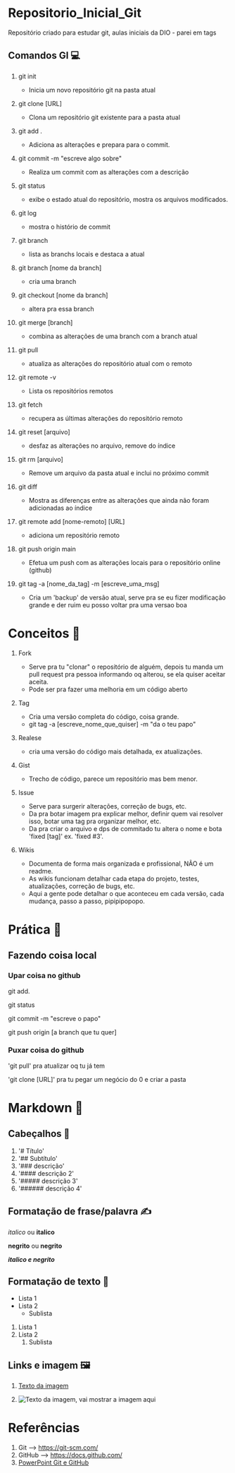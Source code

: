 # Repositorio_Inicial_Git 
Repositório criado para estudar git, aulas iniciais da DIO - parei em tags
<!-- pra botar emogi é Windows + . -->

## Comandos GI 💻

1. git init 
    - Inicia um novo repositório git na pasta atual

2. git clone [URL]
    - Clona um repositório git existente para a pasta atual

3. git add . 
    - Adiciona as alterações e prepara para o commit.

4. git commit -m "escreve algo sobre"
    - Realiza um commit com as alterações com a descrição

5. git status
    - exibe o estado atual do repositório, mostra os arquivos modificados.

6. git log
    - mostra o histório de commit

7. git branch
    - lista as branchs locais e destaca a atual

8. git branch [nome da branch]
    - cria uma branch

9. git checkout [nome da branch]
    - altera pra essa branch

10. git merge [branch]
    - combina as alterações de uma branch com a branch atual

11. git pull
    - atualiza as alterações do repositório atual com o remoto

12. git remote -v
    - Lista os repositórios remotos

13. git fetch
    - recupera as últimas alterações do repositório remoto

14. git reset [arquivo]
    - desfaz as alterações no arquivo, remove do índice

15. git rm [arquivo]
    - Remove um arquivo da pasta atual e inclui no próximo commit

16. git diff
    - Mostra as diferenças entre as alterações que ainda não foram adicionadas ao índice

17. git remote add [nome-remoto] [URL]
    - adiciona um repositório remoto 

18. git push origin main
    - Efetua um push com as alterações locais para o repositório online (github)

19. git tag -a [nome_da_tag] -m [escreve_uma_msg]
    - Cria um 'backup' de versão atual, serve pra se eu fizer modificação grande e der ruim eu posso voltar pra uma versao boa

# Conceitos 📘

1. Fork
    - Serve pra tu "clonar" o repositório de alguém, depois tu manda um pull request pra pessoa informando oq alterou, se ela quiser aceitar aceita.
    - Pode ser pra fazer uma melhoria em um código aberto

2. Tag
    - Cria uma versão completa do código, coisa grande.
    - git tag -a [escreve_nome_que_quiser] -m "da o teu papo"

3. Realese
    - cria uma versão do código mais detalhada, ex atualizações.

4. Gist
    - Trecho de código, parece um repositório mas bem menor.

5. Issue  
    - Serve para surgerir alterações, correção de bugs, etc. 
    - Da pra botar imagem pra explicar melhor, definir quem vai resolver isso, botar uma tag pra organizar melhor, etc.
    - Da pra criar o arquivo e dps de commitado tu altera o nome e bota 'fixed [tag]' ex.  'fixed #3'.

6. Wikis
    - Documenta de forma mais organizada e profissional, NÃO é um readme.
    - As wikis funcionam detalhar cada etapa do projeto, testes, atualizações, correção de bugs, etc.
    - Aqui a gente pode detalhar o que aconteceu em cada versão, cada mudança, passo a passo, pipipipopopo.

# Prática 🧨

## Fazendo coisa local 

### Upar coisa no github
git add. 

git status

git commit -m "escreve o papo"

git push origin [a branch que tu quer]

### Puxar coisa do github
'git pull' pra atualizar oq tu já tem

'git clone [URL]' pra tu pegar um negócio do 0 e criar a pasta

# Markdown 🦺

## Cabeçalhos 🧠


1. '# Título'
2. '## Subtítulo'
3. '### descrição'
4. '#### descrição 2'
5. '##### descrição 3'
6. '###### descrição 4'


## Formatação de frase/palavra ✍

*italico* ou __italico__

**negrito** ou __negrito__

___italico e negrito___ 

## Formatação de texto 📑

- Lista 1
- Lista 2
    - Sublista

1. Lista 1
2. Lista 2
    1. Sublista

## Links e imagem 🖼

1. [Texto da imagem](https://foundations.projectpythia.org/_images/GitHub-logo.png)

2. ![Texto da imagem, vai mostrar a imagem aqui](https://foundations.projectpythia.org/_images/GitHub-logo.png)

# Referências

1. Git --> https://git-scm.com/
2. GitHub --> https://docs.github.com/
3. [PowerPoint Git e GitHub](https://academiapme-my.sharepoint.com/:p:/g/personal/renato_dio_me/EYjkgVZuUv5HsVgJUEPv1_oB_QWs8MFBY_PBQ2UAtLqucg?rtime=tek-Uq493Eg)